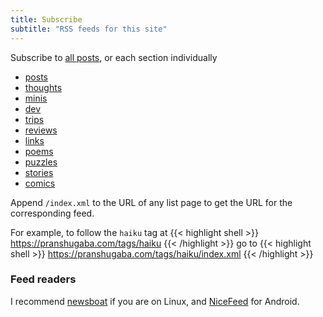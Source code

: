 ```yaml
---
title: Subscribe
subtitle: "RSS feeds for this site"
---
```


Subscribe to [all posts](/index.xml), or each section individually 

- [posts](/posts/index.xml)
- [thoughts](/thoughts/index.xml)
- [minis](/minis/index.xml)
- [dev](/dev/index.xml)
- [trips](/trips/index.xml)
- [reviews](/reviews/index.xml)
- [links](/links/index.xml)
- [poems](/poems/index.xml)
- [puzzles](/puzzles/index.xml)
- [stories](/stories/index.xml)
- [comics](/comics/index.xml)

Append `/index.xml` to the URL of any list page to get the URL for the corresponding feed. 

For example, to follow the `haiku` tag at 
{{< highlight shell >}}
https://pranshugaba.com/tags/haiku
{{< /highlight >}}
go to
{{< highlight shell >}}
https://pranshugaba.com/tags/haiku/index.xml
{{< /highlight >}}

### Feed readers

I recommend [newsboat](https://github.com/newsboat/newsboat) if you are on Linux, and [NiceFeed](https://f-droid.org/en/packages/com.joshuacerdenia.android.nicefeed/) for Android.